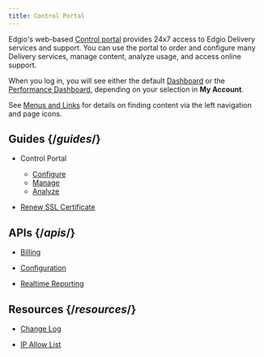 ```yaml
---
title: Control Portal
---
```


Edgio's web-based [Control portal](https://control.edg.io/acontrol/#/login) provides 24x7 access to Edgio Delivery services and support. You can use the portal to order and configure many Delivery services, manage content, analyze usage, and access online support.

When you log in, you will see either the default [Dashboard](/delivery/control/support_tools/dashboard) or the [Performance Dashboard](/delivery/control/support_tools/performance_dashboard), depending on your selection in **My Account**.

See [Menus and Links](/delivery/control/support_tools/menus_and_icons) for details on finding content via the left navigation and page icons.

## Guides {/*guides*/}

- Control Portal
  - [Configure](/delivery/control/configure)
  - [Manage](/delivery/control/manage)
  - [Analyze](/delivery/control/reports)

- [Renew SSL Certificate](/delivery/control/support_tools/renew_ssl_certificate)

## APIs {/*apis*/}

- [Billing](https://support.limelight.com/public/openapi/billing/index.html)

- [Configuration](https://support.limelight.com/public/openapi/configuration/index.html)

- [Realtime Reporting](https://support.limelight.com/public/openapi/realtimereporting/index.html)

## Resources {/*resources*/}

- [Change Log](/delivery/control/support_tools/change_log)

- [IP Allow List](https://control.llnw.com/aportal/support/documentation/iprssfeed/v2)
